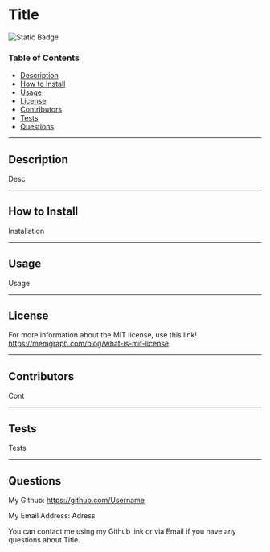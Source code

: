# Title

![Static Badge](https://img.shields.io/badge/MIT%20License-blue)

### Table of Contents
- [Description](#description)
- [How to Install](#how-to-install)
- [Usage](#usage)
- [License](#license)
- [Contributors](#contributors)
- [Tests](#tests)
- [Questions](#questions)

---

## Description

Desc

---

## How to Install

Installation

---

## Usage

Usage

---

## License

For more information about the MIT license, use this link!
 https://memgraph.com/blog/what-is-mit-license

---

## Contributors

Cont

---

## Tests

Tests

---

## Questions

My Github: https://github.com/Username

My Email Address: Adress

You can contact me using my Github link or via Email if you have any questions about Title.

